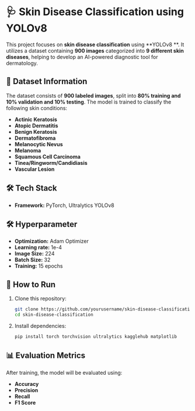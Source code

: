 # 🩺 Skin Disease Classification using YOLOv8  

This project focuses on **skin disease classification** using **YOLOv8 **. It utilizes a dataset containing **900 images** categorized into **9 different skin diseases**, helping to develop an AI-powered diagnostic tool for dermatology.  

## 📂 Dataset Information  
The dataset consists of **900 labeled images**, split into **80% training and 10% validation and 10% testing**. The model is trained to classify the following skin conditions:  

- **Actinic Keratosis**  
- **Atopic Dermatitis**  
- **Benign Keratosis**  
- **Dermatofibroma**  
- **Melanocytic Nevus**  
- **Melanoma**  
- **Squamous Cell Carcinoma**  
- **Tinea/Ringworm/Candidiasis**  
- **Vascular Lesion**  

## 🛠️ Tech Stack  
- **Framework:** PyTorch, Ultralytics YOLOv8
## 🛠️ Hyperparameter 
- **Optimization:** Adam Optimizer
- **Learning rate:** 1e-4  
- **Image Size:** 224 
- **Batch Size:** 32  
- **Training:** 15 epochs  

## 🚀 How to Run  
1. Clone this repository:  
   ```bash
   git clone https://github.com/yourusername/skin-disease-classification.git  
   cd skin-disease-classification  
   ```
2. Install dependencies:  
   ```bash
   pip install torch torchvision ultralytics kagglehub matplotlib   
   ```

## 📊 Evaluation Metrics  
After training, the model will be evaluated using:  
- **Accuracy**  
- **Precision**  
- **Recall**  
- **F1 Score**  
